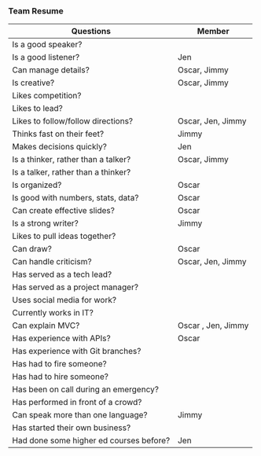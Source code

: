 ### Team Resume

| Questions                               | Member             |
|-----------------------------------------|--------------------|
| Is a good speaker?                      |                    |
| Is a good listener?                     | Jen                |
| Can manage details?                     | Oscar, Jimmy       |
| Is creative?                            | Oscar, Jimmy       |
| Likes competition?                      |                    |
| Likes to lead?                          |                    |
| Likes to follow/follow directions?      | Oscar, Jen, Jimmy  |
| Thinks fast on their feet?              | Jimmy              |
| Makes decisions quickly?                | Jen                |
| Is a thinker, rather than a talker?     | Oscar, Jimmy       |
| Is a talker, rather than a thinker?     |                    |
| Is organized?                           | Oscar              |
| Is good with numbers, stats, data?      | Oscar              |
| Can create effective slides?            | Oscar              |
| Is a strong writer?                     | Jimmy              |
| Likes to pull ideas together?           |                    |
| Can draw?                               | Oscar              |
| Can handle criticism?                   | Oscar, Jen, Jimmy  |
| Has served as a tech lead?              |                    |
| Has served as a project manager?        |                    |
| Uses social media for work?             |                    |
| Currently works in IT?                  |                    |
| Can explain MVC?                        | Oscar , Jen, Jimmy |
| Has experience with APIs?               | Oscar              |
| Has experience with Git branches?       |                    |
| Has had to fire someone?                |                    |
| Has had to hire someone?                |                    |
| Has been on call during an emergency?   |                    |
| Has performed in front of a crowd?      |                    |
| Can speak more than one language?       | Jimmy              |
| Has started their own business?         |                    |
| Had done some higher ed courses before? | Jen                |
